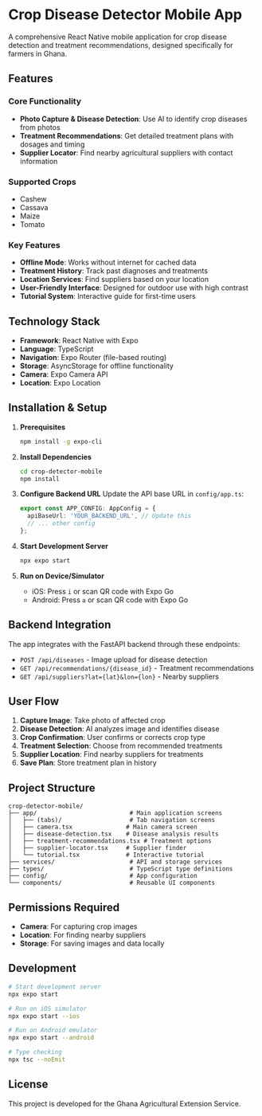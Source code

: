 # Crop Disease Detector Mobile App

A comprehensive React Native mobile application for crop disease detection and treatment recommendations, designed specifically for farmers in Ghana.

## Features

### Core Functionality
- **Photo Capture & Disease Detection**: Use AI to identify crop diseases from photos
- **Treatment Recommendations**: Get detailed treatment plans with dosages and timing
- **Supplier Locator**: Find nearby agricultural suppliers with contact information

### Supported Crops
- Cashew
- Cassava
- Maize
- Tomato

### Key Features
- **Offline Mode**: Works without internet for cached data
- **Treatment History**: Track past diagnoses and treatments
- **Location Services**: Find suppliers based on your location
- **User-Friendly Interface**: Designed for outdoor use with high contrast
- **Tutorial System**: Interactive guide for first-time users

## Technology Stack

- **Framework**: React Native with Expo
- **Language**: TypeScript
- **Navigation**: Expo Router (file-based routing)
- **Storage**: AsyncStorage for offline functionality
- **Camera**: Expo Camera API
- **Location**: Expo Location

## Installation & Setup

1. **Prerequisites**
   ```bash
   npm install -g expo-cli
   ```

2. **Install Dependencies**
   ```bash
   cd crop-detector-mobile
   npm install
   ```

3. **Configure Backend URL**
   Update the API base URL in `config/app.ts`:
   ```typescript
   export const APP_CONFIG: AppConfig = {
     apiBaseUrl: 'YOUR_BACKEND_URL', // Update this
     // ... other config
   };
   ```

4. **Start Development Server**
   ```bash
   npx expo start
   ```

5. **Run on Device/Simulator**
   - iOS: Press `i` or scan QR code with Expo Go
   - Android: Press `a` or scan QR code with Expo Go

## Backend Integration

The app integrates with the FastAPI backend through these endpoints:

- `POST /api/diseases` - Image upload for disease detection
- `GET /api/recommendations/{disease_id}` - Treatment recommendations
- `GET /api/suppliers?lat={lat}&lon={lon}` - Nearby suppliers

## User Flow

1. **Capture Image**: Take photo of affected crop
2. **Disease Detection**: AI analyzes image and identifies disease
3. **Crop Confirmation**: User confirms or corrects crop type
4. **Treatment Selection**: Choose from recommended treatments
5. **Supplier Location**: Find nearby suppliers for treatments
6. **Save Plan**: Store treatment plan in history

## Project Structure

```
crop-detector-mobile/
├── app/                          # Main application screens
│   ├── (tabs)/                   # Tab navigation screens
│   ├── camera.tsx               # Main camera screen
│   ├── disease-detection.tsx    # Disease analysis results
│   ├── treatment-recommendations.tsx # Treatment options
│   ├── supplier-locator.tsx     # Supplier finder
│   └── tutorial.tsx             # Interactive tutorial
├── services/                     # API and storage services
├── types/                        # TypeScript type definitions
├── config/                       # App configuration
└── components/                   # Reusable UI components
```

## Permissions Required

- **Camera**: For capturing crop images
- **Location**: For finding nearby suppliers
- **Storage**: For saving images and data locally

## Development

```bash
# Start development server
npx expo start

# Run on iOS simulator
npx expo start --ios

# Run on Android emulator
npx expo start --android

# Type checking
npx tsc --noEmit
```

## License

This project is developed for the Ghana Agricultural Extension Service.
